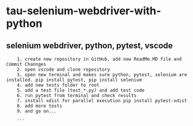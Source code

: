 # tau-selenium-webdriver-with-python

## selenium webdriver, python, pytest, vscode

``` 
    1. create new repository in GitHub, add new ReadMe.MD file and Commit Channges
    2. open vscode and clone repository 
    3. open new terminal and makes sure python, pytest, selenium are installed. pip install pytest, pip install selenium
    4. add new tests folder to root
    5. add a test file (test_*.py) and add test code
    6. run pytest from terminal and check results
    7. install xdist for parallel execution pip install pytest-xdist
    8. add more tests 
    9. and go on... 
    
    ```